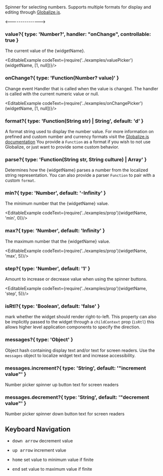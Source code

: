 
Spinner for selecting numbers. Supports multiple formats for display and editing through [Globalize.js](https://github.com/jquery/globalize/tree/79ae658b842f75f58199d6e9074e01f7ce207468).

<--------------->

### value?{ type: 'Number?', handler: "onChange", controllable: true }

The current value of the {widgetName}.

<EditableExample codeText={require('../examples/valuePicker')(widgetName, [1, null])}/>

### onChange?{ type: 'Function(Number? value)' }

Change event Handler that is called when the value is changed. The handler is called with the
current numeric value or null.

<EditableExample codeText={require('../examples/onChangePicker')(widgetName, [1, null])}/>

### format?{ type: 'Function(String str) | String', default: 'd' }

A format string used to display the number value. For more information on prefined and custom number and currency formats visit the [Globalize.js documentation](https://github.com/jquery/globalize/tree/79ae658b842f75f58199d6e9074e01f7ce207468#number-formatting') You provide a `Function` as a format if you wish to not use Globalize, or just want to provide some custom behavior.

### parse?{ type: 'Function(String str, String culture) | Array<String>' }

Determines how the {widgetName} parses a number from the localized string representation. You can also provide a parser `Function` to pair with a custom `format`.

### min?{ type: 'Number', default: '-Infinity' }

  The minimum number that the {widgetName} value.

<EditableExample codeText={require('../examples/prop')(widgetName, 'min', 0)}/>

### max?{ type: 'Number', default: 'Infinity' }

The maximum number that the {widgetName} value.

<EditableExample codeText={require('../examples/prop')(widgetName, 'max', 5)}/>

### step?{ type: 'Number', default: '1' }

Amount to increase or decrease value when using the spinner buttons.

<EditableExample codeText={require('../examples/prop')(widgetName, 'step', 5)}/>

### isRtl?{ type: 'Boolean', default: 'false' }

mark whether the widget should render right-to-left. This property can also be implicitly passed to the widget through
a `childContext` prop (`isRtl`) this allows higher level application components to specify the direction.

### messages?{ type: 'Object' }

Object hash containing display text and/or text for screen readers. Use the `messages` object to
localize widget text and increase accessibility.

### messages.increment?{ type: 'String', default: '"increment value"' }

Number picker spinner up button text for screen readers

### messages.decrement?{ type: 'String', default: '"decrement value"' }
Number picker spinner down button text for screen readers 

## Keyboard Navigation

- <kbd>down arrow</kbd> decrement value
- <kbd>up arrow</kbd> increment value

- <kbd>home</kbd> set value to minimum value if finite
- <kbd>end</kbd> set value to maximum value if finite

